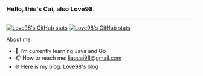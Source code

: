 ### Hello, this's Cai, also Love98.

---

[![Love98's GitHub stats](https://github-readme-stats.vercel.app/api?username=love98ooo)](https://github.com/anuraghazra/github-readme-stats)
[![Love98's GitHub stats](https://github-readme-stats.vercel.app/api/top-langs/?username=love98ooo&layout=compact&line_height=25)](https://github.com/anuraghazra/github-readme-stats) 

About me:
- 🌱 I’m currently learning Java and Go
- 📫 How to reach me: liaocai98@gmail.com
- 🌐 Here is my blog: [Love98's blog](https://blog.love98.net/)
